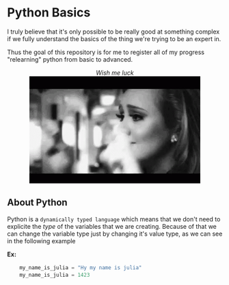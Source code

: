 # Python Basics

I truly believe that it's only possible to be really good at something complex if we fully understand the basics of the thing we're trying to be an expert in. 

Thus the goal of this repository is for me to register all of my progress "relearning" python from basic to advanced.

<p align="center">
    <i>Wish me luck</i><br>
    <img src="./images/fingers-crossed.gif">
</p>


## About Python

Python is a `dynamically typed language` which means that we don't need to explicite the _type_ of the variables that we are creating. Because of that we can change the variable type just by changing it's value type, as we can see in the following example

__Ex:__ 
```Python
    my_name_is_julia = "Hy my name is julia"
    my_name_is_julia = 1423
```


